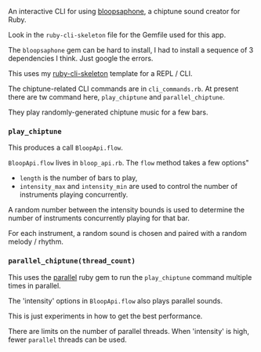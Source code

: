 An interactive CLI for using [bloopsaphone](https://github.com/mental/bloopsaphone),
a chiptune sound creator for Ruby.

Look in the `ruby-cli-skeleton` file for the Gemfile used for this app.

The `bloopsaphone` gem can be hard to install, I had to install a sequence of 3 dependencies
I think. Just google the errors. 

This uses my [ruby-cli-skeleton](http://github.com/maxpleaner/ruby-cli-skeleton)
template for a REPL / CLI.

The chiptune-related CLI commands are in `cli_commands.rb`.
At present there are tw command here, `play_chiptune` and `parallel_chiptune`.

They play randomly-generated chiptune music for a few bars.

### `play_chiptune`

This produces a call `BloopApi.flow`.

`BloopApi.flow` lives in `bloop_api.rb`. The `flow` method takes a few options"

- `length` is the number of bars to play,
- `intensity_max` and `intensity_min` are used to control the number of
instruments playing concurrently.

A random number between the intensity bounds is used to determine
the number of instruments concurrently playing for that bar.

For each instrument, a random sound is chosen and paired with a random melody / rhythm.

### `parallel_chiptune(thread_count)`

This uses the [parallel](https://github.com/grosser/parallel) ruby gem to run the
`play_chiptune` command multiple times in parallel.

The 'intensity' options in `BloopApi.flow` also plays parallel sounds.

This is just experiments in how to get the best performance.

There are limits on the number of parallel threads. When 'intensity' is high,
fewer `parallel` threads can be used.
